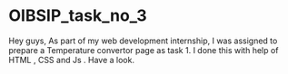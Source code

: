 # OIBSIP_task_no_3
Hey guys, As part of my web development internship, I was assigned to prepare a Temperature convertor page as task 1. I done this with  help of HTML , CSS and Js . Have a look.

